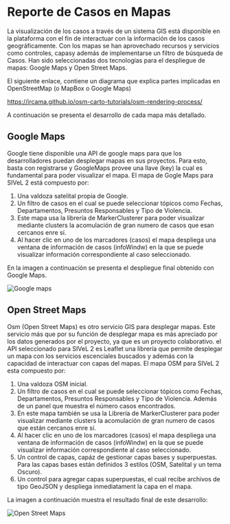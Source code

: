 # Reporte de Casos en Mapas

La visualización de los casos a través de un sistema GIS está disponible en la plataforma con el fin de interactuar con la información de los casos geográficamente. Con los mapas se han aprovechado recursos y servicios como controles, capasy además de implementarse un filtro de búsqueda de Casos. Han sido seleccionadas dos tecnologías para el despliegue de mapas: Google Maps y Open Street Maps.

El siguiente enlace, contiene un diagrama que explica partes implicadas en OpenStreetMap (o MapBox o Google Maps)

https://ircama.github.io/osm-carto-tutorials/osm-rendering-process/

A continuación se presenta el desarrollo de cada mapa más detallado.

## Google Maps

Google tiene disponible una API de google maps para que los desarrolladores puedan desplegar mapas en sus proyectos. Para esto, basta con registrarse y GoogleMaps provee una llave (key) la cual es fundamental para poder visualizar el mapa. El mapa de Gogle Maps para SIVeL 2 está compuesto por:
1. Una valdoza satelital propia de Google.
2. Un filtro de casos en el cual se puede seleccionar tópicos como Fechas, Departamentos, Presuntos Responsables y Tipo de Violencia.
3. Este mapa usa la librería de MarkerClusterer para poder visualizar mediante clusters la acomulación de gran numero de casos que esan cercanos enre sí.
4. Al hacer clic en uno de los marcadores (casos) el mapa despliega una ventana de información de casos (infoWindw) en la que se puede visualizar información correspondiente al  caso seleccionado. 

En la imagen a continuación se presenta el despliegue final obtenido con Google Maps.

![Google maps](https://github.com/alejocruzrcc/sivel2_gen/blob/docmapa/doc/imagengm.png)

## Open Street Maps 

Osm (Open Street Maps) es otro servicio GIS para desplegar mapas. Este servicio más que por su función de desplegar mapa es más apreciado por los datos generados por el proyecto, ya que es un proyecto colaborativo. el API seleccionado para SIVeL 2 es Leaflet una librería que permite desplegar un mapa con los servicios escenciales buscados y además con la capacidad de interactuar con capas del mapas. El mapa OSM para SIVeL 2 esta compuesto por:
1. Una valdoza OSM inicial.
2. Un filtro de casos en el cual se puede seleccionar tópicos como Fechas, Departamentos, Presuntos Responsables y Tipo de Violencia. Además de un panel que muestra el número casos encontrados.
3. En este mapa también se usa la Librería de MarkerClusterer para poder visualizar mediante clusters la acomulación de gran numero de casos que están cercanos enre sí.
4. Al hacer clic en uno de los marcadores (casos) el mapa despliega una ventana de información de casos (infoWindw) en la que se puede visualizar información correspondiente al  caso seleccionado.
5. Un control de capas, capáz de gestionar capas bases y superpuestas. Para las capas bases están definidos 3 estilos (OSM, Satelital y un tema Oscuro). 
6. Un control para agregar capas superpuestas, el cual recibe archivos de tipo GeoJSON y despliega inmediatament la capa en el mapa.  

La imagen a continuación muestra el resultado final de este desarrollo: 

![Open Street Maps](https://github.com/alejocruzrcc/sivel2_gen/blob/docmapa/doc/imagenosm.png)
